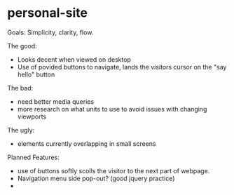# personal-site

Goals: Simplicity, clarity, flow. 

The good: 
  - Looks decent when viewed on desktop
  - Use of povided buttons to navigate, lands the visitors cursor on the "say hello" button

The bad: 
  - need better media queries 
  - more research on what units to use to avoid issues with changing viewports

The ugly:
  - elements currently overlapping in small screens

Planned Features:
  - use of buttons softly scolls the visitor to the next part of webpage.
  - Navigation menu side pop-out? (good jquery practice)
  - 
